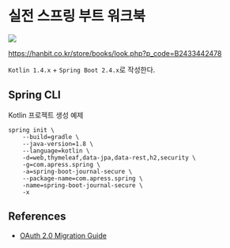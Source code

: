 # 실전 스프링 부트 워크북

![](https://i.imgur.com/Fvxg0I7.jpg)

https://hanbit.co.kr/store/books/look.php?p_code=B2433442478

`Kotlin 1.4.x` + `Spring Boot 2.4.x`로 작성한다.

## Spring CLI

Kotlin 프로젝트 생성 예제

```
spring init \
    --build=gradle \
    --java-version=1.8 \
    --language=kotlin \
    -d=web,thymeleaf,data-jpa,data-rest,h2,security \
    -g=com.apress.spring \
    -a=spring-boot-journal-secure \
    --package-name=com.apress.spring \
    -name=spring-boot-journal-secure \
    -x 
```

## References

* [OAuth 2.0 Migration Guide](https://github.com/spring-projects/spring-security/wiki/OAuth-2.0-Migration-Guide)
